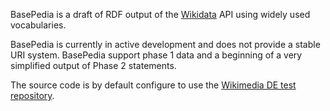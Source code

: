BasePedia is a draft of RDF output of the [Wikidata](http://wikidata.org/) API using widely used vocabularies.

BasePedia is currently in active development and does not provide a stable URI system. BasePedia support phase 1 data and a beginning of a very simplified output of Phase 2 statements.

The source code is by default configure to use the [Wikimedia DE test repository](http://wikidata-test-repo.wikimedia.de).
